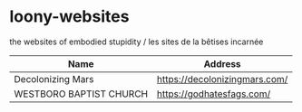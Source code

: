# loony-websites
the websites of embodied stupidity / les sites de la bêtises incarnée

| Name | Address |
| ---- | ------- |
| Decolonizing Mars | https://decolonizingmars.com/ |
| WESTBORO BAPTIST CHURCH | https://godhatesfags.com/ |
